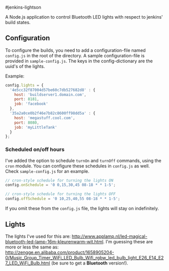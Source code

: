 #jenkins-lightson

A Node.js application to control Bluetooth LED lights with respect to jenkins' build states.

## Configuration

To configure the builds, you need to add a configuration-file named `config.js` in the root of the
directory. A sample configuration-file is provided in `sample-config.js`. The keys in the 
config-dictionary are the uuid's of the lights.

Example:

```JavaScript
config.lights = {
  '4e5cc32f87004d57be60c7db527682d8' : {
    host: 'buildserver1.domain.com',
    port: 8181,
    job: 'facebook'
  },
  '35a2a0ce0b2f46e7b82c8600ff98dd5a' : {
    host: 'megastuff.cool.com',
    port: 8080,
    job: 'myLittleTank'
  }
};
```

### Scheduled on/off hours

I've added the option to schedule `turnOn` and `turnOff` commands, using the `cron` module. You can configure
these schedules in `config.js` as well. Check `sample-config.js` for an example.

```JavaScript
// cron-style schedule for turning the lights ON
config.onSchedule = '0 0,15,30,45 08-18 * * 1-5';

// cron-style schedule for turning the lights OFF
config.offSchedule = '0 10,25,40,55 08-18 * * 1-5';
```

If you omit these from the `config.js` file, the lights will stay on indefinitely.


## Lights

The lights I've used for this are: http://www.applamp.nl/led-magical-bluetooth-led-lamp-16m-kleurenwarm-wit.html. I'm guessing these are more or less the same as: http://zengge.en.alibaba.com/product/1658905204-0/Music_Group_Timer_WiFi_LED_Bulb_Wifi_rgbw_led_bulb_light_E26_E14_E27_LED_WiFi_Bulb.html (be sure to get a **Bluetooth** version!).
